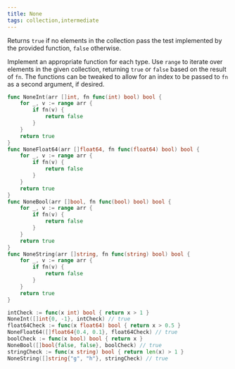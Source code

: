 ```yaml
---
title: None
tags: collection,intermediate
---
```


Returns `true` if no elements in the collection pass the test implemented by the provided function, `false` otherwise.

Implement an appropriate function for each type.
Use `range` to iterate over elements in the given collection, returning `true` or `false` based on the result of `fn`.
The functions can be tweaked to allow for an index to be passed to `fn` as a second argument, if desired.

```go
func NoneInt(arr []int, fn func(int) bool) bool {
	for _, v := range arr {
		if fn(v) {
			return false
		}
	}
	return true
}
func NoneFloat64(arr []float64, fn func(float64) bool) bool {
	for _, v := range arr {
		if fn(v) {
			return false
		}
	}
	return true
}
func NoneBool(arr []bool, fn func(bool) bool) bool {
	for _, v := range arr {
		if fn(v) {
			return false
		}
	}
	return true
}
func NoneString(arr []string, fn func(string) bool) bool {
	for _, v := range arr {
		if fn(v) {
			return false
		}
	}
	return true
}
```

```go
intCheck := func(x int) bool { return x > 1 }
NoneInt([]int{0, -1}, intCheck) // true
float64Check := func(x float64) bool { return x > 0.5 }
NoneFloat64([]float64{0.4, 0.1}, float64Check) // true
boolCheck := func(x bool) bool { return x }
NoneBool([]bool{false, false}, boolCheck) // true
stringCheck := func(x string) bool { return len(x) > 1 }
NoneString([]string{"g", "h"}, stringCheck) // true
```
